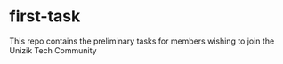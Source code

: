 # first-task
This repo contains the preliminary tasks for members wishing to join the Unizik Tech Community
